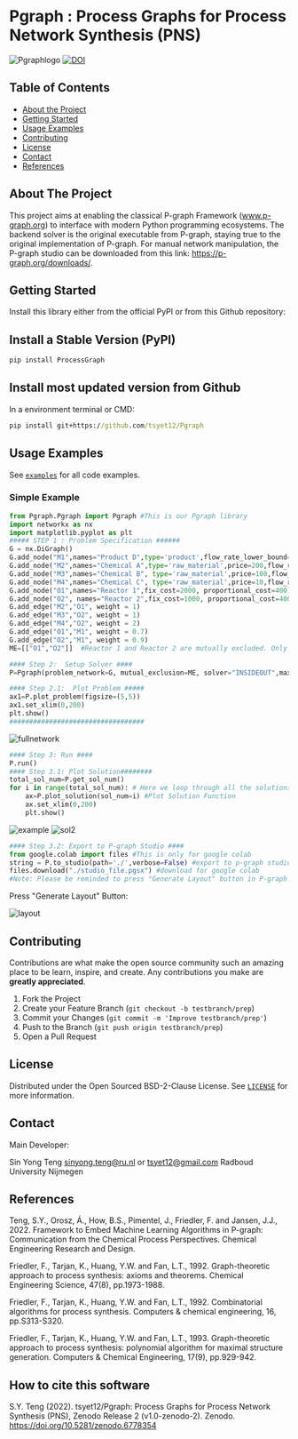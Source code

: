 # Pgraph : Process Graphs for Process Network Synthesis (PNS)

![Pgraphlogo](https://user-images.githubusercontent.com/19692103/176261331-5ec5fd1d-eec6-467c-b79c-ed48691eecfb.png)
[![DOI](https://zenodo.org/badge/507569838.svg)](https://zenodo.org/badge/latestdoi/507569838)

<!-- TABLE OF CONTENTS -->
## Table of Contents

* [About the Project](#about-the-project)
* [Getting Started](#getting-started)
* [Usage Examples](#usage-examples)
* [Contributing](#contributing)
* [License](#license)
* [Contact](#contact)
* [References](#references)


<!-- ABOUT THE PROJECT -->
## About The Project
This project aims at enabling the classical P-graph Framework (www.p-graph.org) to interface with modern Python programming ecosystems. The backend solver is the original executable from P-graph, staying true to the original implementation of P-graph. For manual network manipulation, the P-graph studio can be downloaded from this link: https://p-graph.org/downloads/. 



<!-- GETTING STARTED -->
## Getting Started

Install this library either from the official PyPI or from this Github repository:

## Install a Stable Version (PyPI)
```bat
pip install ProcessGraph
```
## Install most updated version from Github

In a environment terminal or CMD:
```bat
pip install git+https://github.com/tsyet12/Pgraph
```


<!-- USAGE EXAMPLES -->
## Usage Examples

See [`examples`](https://github.com/tsyet12/Pgraph/tree/main/examples) for all code examples.

### Simple Example
```python
from Pgraph.Pgraph import Pgraph #This is our Pgraph library
import networkx as nx
import matplotlib.pyplot as plt
##### STEP 1 : Problem Specification ######
G = nx.DiGraph()
G.add_node("M1",names="Product D",type='product',flow_rate_lower_bound=100, flow_rate_upper_bound=100)
G.add_node("M2",names="Chemical A",type='raw_material',price=200,flow_rate_lower_bound=0)
G.add_node("M3",names="Chemical B", type='raw_material',price=100,flow_rate_lower_bound=0)
G.add_node("M4",names="Chemical C", type='raw_material',price=10,flow_rate_lower_bound=0)
G.add_node("O1",names="Reactor 1",fix_cost=2000, proportional_cost=400)
G.add_node("O2", names="Reactor 2",fix_cost=1000, proportional_cost=400)
G.add_edge("M2","O1", weight = 1)
G.add_edge("M3","O2", weight = 1)
G.add_edge("M4","O2", weight = 2)
G.add_edge("O1","M1", weight = 0.7) 
G.add_edge("O2","M1", weight = 0.9) 
ME=[["O1","O2"]]  #Reactor 1 and Reactor 2 are mutually excluded. Only one can be chosen as solution.

#### Step 2:  Setup Solver ####
P=Pgraph(problem_network=G, mutual_exclusion=ME, solver="INSIDEOUT",max_sol=100)

#### Step 2.1:  Plot Problem #####
ax1=P.plot_problem(figsize=(5,5))
ax1.set_xlim(0,200)
plt.show()
##################################
```

![fullnetwork](https://user-images.githubusercontent.com/19692103/176417558-2506be4e-5283-4c7c-9dd7-d271e52555d0.png)

```python
#### Step 3: Run ####
P.run()
#### Step 3.1: Plot Solution########
total_sol_num=P.get_sol_num() 
for i in range(total_sol_num): # Here we loop through all the solutions to plot everything
    ax=P.plot_solution(sol_num=i) #Plot Solution Function
    ax.set_xlim(0,200)
    plt.show()
```

![example](https://user-images.githubusercontent.com/19692103/176265167-3e41b536-9f2b-48df-b559-9290277065e7.png)
![sol2](https://user-images.githubusercontent.com/19692103/176417706-dd2817eb-a6e0-4804-9c86-5d443d4567e6.png)

```python
#### Step 3.2: Export to P-graph Studio ####
from google.colab import files #This is only for google colab
string = P.to_studio(path='./',verbose=False) #export to p-graph studio
files.download("./studio_file.pgsx") #download for google colab
#Note: Please be reminded to press "Generate Layout" button in P-graph Studio after opening
```

Press "Generate Layout" Button:

![layout](https://user-images.githubusercontent.com/19692103/176418041-e970a0bd-1b93-4a64-9cdb-544ae8c6a88b.PNG)


<!-- CONTRIBUTING -->
## Contributing

Contributions are what make the open source community such an amazing place to be learn, inspire, and create. Any contributions you make are **greatly appreciated**.

1. Fork the Project
2. Create your Feature Branch (`git checkout -b testbranch/prep`)
3. Commit your Changes (`git commit -m 'Improve testbranch/prep'`)
4. Push to the Branch (`git push origin testbranch/prep`)
5. Open a Pull Request


<!-- LICENSE -->
## License

Distributed under the Open Sourced BSD-2-Clause License. See [`LICENSE`](https://github.com/tsyet12/Chemsy/blob/main/LICENSE) for more information.


<!-- CONTACT -->
## Contact
Main Developer:

Sin Yong Teng sinyong.teng@ru.nl or tsyet12@gmail.com
Radboud University Nijmegen

<!-- References -->
## References

Teng, S.Y., Orosz, Á., How, B.S., Pimentel, J., Friedler, F. and Jansen, J.J., 2022. Framework to Embed Machine Learning Algorithms in P-graph: Communication from the Chemical Process Perspectives. Chemical Engineering Research and Design.

Friedler, F., Tarjan, K., Huang, Y.W. and Fan, L.T., 1992. Graph-theoretic approach to process synthesis: axioms and theorems. Chemical Engineering Science, 47(8), pp.1973-1988.

Friedler, F., Tarjan, K., Huang, Y.W. and Fan, L.T., 1992. Combinatorial algorithms for process synthesis. Computers & chemical engineering, 16, pp.S313-S320.

Friedler, F., Tarjan, K., Huang, Y.W. and Fan, L.T., 1993. Graph-theoretic approach to process synthesis: polynomial algorithm for maximal structure generation. Computers & Chemical Engineering, 17(9), pp.929-942.


## How to cite this software

S.Y. Teng (2022). tsyet12/Pgraph: Process Graphs for Process Network Synthesis (PNS), Zenodo Release 2 (v1.0-zenodo-2). Zenodo. https://doi.org/10.5281/zenodo.6778354
